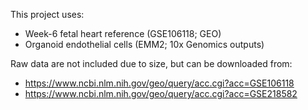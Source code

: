 This project uses:
- Week-6 fetal heart reference (GSE106118; GEO)
- Organoid endothelial cells (EMM2; 10x Genomics outputs)

Raw data are not included due to size, but can be downloaded from:
- https://www.ncbi.nlm.nih.gov/geo/query/acc.cgi?acc=GSE106118
- https://www.ncbi.nlm.nih.gov/geo/query/acc.cgi?acc=GSE218582
